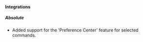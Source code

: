 
#### Integrations

##### Absolute

- Added support for the 'Preference Center' feature for selected commands.
